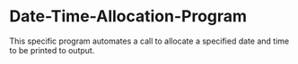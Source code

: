 # Date-Time-Allocation-Program
This specific program automates a call to allocate a specified date and time to be printed to output.
